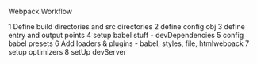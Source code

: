 Webpack Workflow

1 Define build directories and src directories
2 define config obj
3 define entry and output points
4 setup babel stuff - devDependencies
5 config babel presets
6 Add loaders & plugins - babel, styles, file, htmlwebpack
7 setup optimizers
8 setUp devServer
